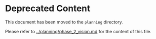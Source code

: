 # Deprecated Content

This document has been moved to the `planning` directory.

Please refer to [../planning/phase_2_vision.md](../planning/phase_2_vision.md) for the content of this file.